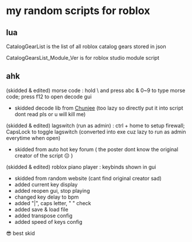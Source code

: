 # my random scripts for roblox

## lua

CatalogGearList is the list of all roblox catalog gears stored in json

CatalogGearsList_Module_Ver is for roblox studio module script

## ahk

(skidded & edited) morse code : hold \ and press abc & 0~9 to type morse code; press f12 to open decode gui
- skidded decode lib from [Chunjee](https://github.com/Chunjee/morse.ahk) (too lazy so directly put it into script dont read pls or u will kill me)

(skidded & edited) lagswitch (run as admin) : ctrl + home to setup firewall; CapsLock to toggle lagswitch (converted into exe cuz lazy to run as admin everytime when open)
- skidded from auto hot key forum ( the poster dont know the original creator of the script :pensive: )

(skidded & edited) roblox piano player : keybinds shown in gui
- skidded from random website (cant find original creator sad)
- added current key display
- added reopen gui, stop playing
- changed key delay to bpm
- added "|", caps letter, " " check
- added save & load file
- added transpose config
- added speed of keys config

:sunglasses: best skid
